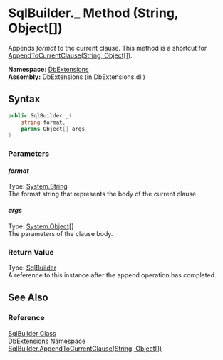 SqlBuilder._ Method (String, Object[])
======================================
Appends *format* to the current clause. This method is a shortcut for [AppendToCurrentClause(String, Object[])][1].

**Namespace:** [DbExtensions][2]  
**Assembly:** DbExtensions (in DbExtensions.dll)

Syntax
------

```csharp
public SqlBuilder _(
	string format,
	params Object[] args
)
```

### Parameters

#### *format*
Type: [System.String][3]  
The format string that represents the body of the current clause.

#### *args*
Type: [System.Object][4][]  
The parameters of the clause body.

### Return Value
Type: [SqlBuilder][5]  
A reference to this instance after the append operation has completed.

See Also
--------

### Reference
[SqlBuilder Class][5]  
[DbExtensions Namespace][2]  
[SqlBuilder.AppendToCurrentClause(String, Object[])][1]  

[1]: AppendToCurrentClause_1.md
[2]: ../README.md
[3]: http://msdn.microsoft.com/en-us/library/s1wwdcbf
[4]: http://msdn.microsoft.com/en-us/library/e5kfa45b
[5]: README.md